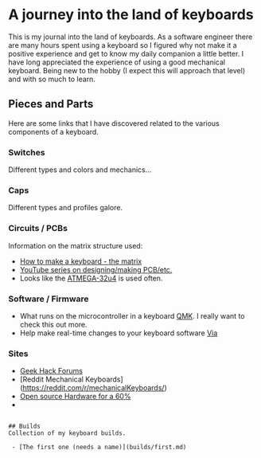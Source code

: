 # A journey into the land of keyboards

This is my journal into the land of keyboards.  As a software engineer there are many hours spent using a keyboard so I figured why not make it a positive experience and get to know my daily companion a little better.  I have long appreciated the experience of using a good mechanical keyboard.  Being new to the hobby (I expect this will approach that level) and with so much to learn.


## Pieces and Parts
Here are some links that I have discovered related to the various components of a keyboard.

### Switches
Different types and colors and mechanics...

### Caps
Different types and profiles galore.

### Circuits / PCBs
Information on the matrix structure used:
 - [How to make a keyboard - the matrix](http://blog.komar.be/how-to-make-a-keyboard-the-matrix/)
 - [YouTube series on designing/making PCB/etc.](https://www.youtube.com/channel/UCpWGAJr2AU7LPUwVYbBQZRg)
 - Looks like the [ATMEGA-32u4](https://www.microchip.com/wwwproducts/en/ATmega32u4) is used often.

### Software / Firmware
 - What runs on the microcontroller in a keyboard [QMK](https://qmk.fm/).  I really want to check this out more.
 - Help make real-time changes to your keyboard software [Via](https://caniusevia.com/)

### Sites
 - [Geek Hack Forums](https://geekhack.org/)
 - [Reddit Mechanical Keyboards] (https://reddit.com/r/mechanicalKeyboards/)
 - [Open source Hardware for a 60%](http://blog.komar.be/)
 - 
```

## Builds
Collection of my keyboard builds.

 - [The first one (needs a name)](builds/first.md)